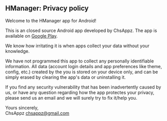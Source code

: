 ## HManager: Privacy policy

Welcome to the HManager app for Android!

This is an closed source Android app developed by ChsAppz. The app is available on [Google Play](https://play.google.com/store/apps/details?id=com.chsappz.hmanager).

We know how irritating it is when apps collect your data without your knowledge.

We have not programmed this app to collect any personally identifiable information. All data (account login details and app preferences like theme, config, etc.) created by the you is stored on your device only, and can be simply erased by clearing the app's data or uninstalling it.

If you find any security vulnerability that has been inadvertently caused by us, or have any question regarding how the app protectes your privacy, please send us an email and we will surely try to fix it/help you.

Yours sincerely,  
ChsAppz
chsappz@gmail.com
